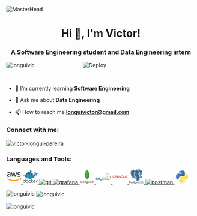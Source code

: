![MasterHead](https://media.licdn.com/dms/image/v2/D4D16AQGjhC1Zz-tUfQ/profile-displaybackgroundimage-shrink_350_1400/profile-displaybackgroundimage-shrink_350_1400/0/1723420192126?e=1729728000&v=beta&t=pt9N0T2qwlsmCgzFdC0zQied7c8eLiXthtfDHx6qibs)

<h1 align="center">Hi 👋, I'm Victor!</h1>
<h3 align="center">A Software Engineering student and Data Engineering intern</h3>
<img align="right" alt="Deploy" width="300" src="https://media4.giphy.com/media/v1.Y2lkPTc5MGI3NjExZWNxMWJoaDg3NjJtd2gwc256c2Rhcmxzd25mNXBvNmQzZnJlZWoxMyZlcD12MV9pbnRlcm5hbF9naWZfYnlfaWQmY3Q9Zw/ROlbnsc7aCIL6Icq6h/giphy.webp">

<p align="left"> <img src="https://komarev.com/ghpvc/?username=longuivic&label=Profile%20views&color=0e75b6&style=flat" alt="longuivic" /> </p>

<p align="left"> <a href="https://twitter.com/" target="blank"><img src="https://img.shields.io/twitter/follow/?logo=twitter&style=for-the-badge" alt="" /></a> </p>

- 🌱 I’m currently learning **Software Engineering**

- 💬 Ask me about **Data Engineering**

- 📫 How to reach me **longuivictor@gmail.com**

<h3 align="left">Connect with me:</h3>
<p align="left">
<a href="https://linkedin.com/in/victor-longui-pereira" target="blank"><img align="center" src="https://raw.githubusercontent.com/rahuldkjain/github-profile-readme-generator/master/src/images/icons/Social/linked-in-alt.svg" alt="victor-longui-pereira" height="30" width="40" /></a>
</p>

<h3 align="left">Languages and Tools:</h3>
<p align="left"> <a href="https://aws.amazon.com" target="_blank" rel="noreferrer"> <img src="https://raw.githubusercontent.com/devicons/devicon/master/icons/amazonwebservices/amazonwebservices-original-wordmark.svg" alt="aws" width="40" height="40"/> </a> <a href="https://www.docker.com/" target="_blank" rel="noreferrer"> <img src="https://raw.githubusercontent.com/devicons/devicon/master/icons/docker/docker-original-wordmark.svg" alt="docker" width="40" height="40"/> </a> <a href="https://git-scm.com/" target="_blank" rel="noreferrer"> <img src="https://www.vectorlogo.zone/logos/git-scm/git-scm-icon.svg" alt="git" width="40" height="40"/> </a> <a href="https://grafana.com" target="_blank" rel="noreferrer"> <img src="https://www.vectorlogo.zone/logos/grafana/grafana-icon.svg" alt="grafana" width="40" height="40"/> </a> <a href="https://www.mongodb.com/" target="_blank" rel="noreferrer"> <img src="https://raw.githubusercontent.com/devicons/devicon/master/icons/mongodb/mongodb-original-wordmark.svg" alt="mongodb" width="40" height="40"/> </a> <a href="https://www.mysql.com/" target="_blank" rel="noreferrer"> <img src="https://raw.githubusercontent.com/devicons/devicon/master/icons/mysql/mysql-original-wordmark.svg" alt="mysql" width="40" height="40"/> </a> <a href="https://www.oracle.com/" target="_blank" rel="noreferrer"> <img src="https://raw.githubusercontent.com/devicons/devicon/master/icons/oracle/oracle-original.svg" alt="oracle" width="40" height="40"/> </a> <a href="https://www.postgresql.org" target="_blank" rel="noreferrer"> <img src="https://raw.githubusercontent.com/devicons/devicon/master/icons/postgresql/postgresql-original-wordmark.svg" alt="postgresql" width="40" height="40"/> </a> <a href="https://postman.com" target="_blank" rel="noreferrer"> <img src="https://www.vectorlogo.zone/logos/getpostman/getpostman-icon.svg" alt="postman" width="40" height="40"/> </a> <a href="https://www.python.org" target="_blank" rel="noreferrer"> <img src="https://raw.githubusercontent.com/devicons/devicon/master/icons/python/python-original.svg" alt="python" width="40" height="40"/> </a> </p>

<p><img align="left" src="https://github-readme-stats.vercel.app/api/top-langs?username=longuivic&show_icons=true&locale=en&layout=compact" alt="longuivic" /></p>

<p>&nbsp;<img align="center" src="https://github-readme-stats.vercel.app/api?username=longuivic&show_icons=true&locale=en" alt="longuivic" /></p>

<p><img align="center" src="https://github-readme-streak-stats.herokuapp.com/?user=longuivic&" alt="longuivic" /></p>
